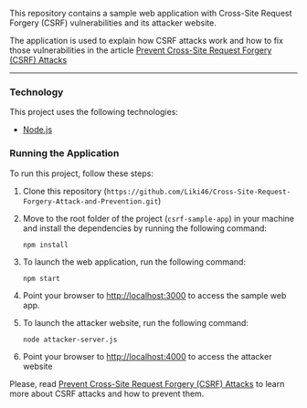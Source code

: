 This repository contains a sample web application with Cross-Site Request Forgery (CSRF) vulnerabilities and its attacker website.

The application is used to explain how CSRF attacks work and how to fix those vulnerabilities in the article [Prevent Cross-Site Request Forgery (CSRF) Attacks](https://auth0.com/blog/cross-site-request-forgery-csrf/)

---
### Technology

This project uses the following technologies:

-  [Node.js](https://nodejs.org/)

### Running the Application

To run this project, follow these steps:

1. Clone this repository (`https://github.com/Liki46/Cross-Site-Request-Forgery-Attack-and-Prevention.git`)

2. Move to the root folder of the project (`csrf-sample-app`) in your machine and install the dependencies by running the following command:

   ```shell
   npm install
   ```

3. To launch the web application, run the following command:

   ```shell
   npm start
   ```

4. Point your browser to [http://localhost:3000](http://localhost:3000) to access the sample web app.

5. To launch the attacker website, run the following command:

   ```shell
   node attacker-server.js
   ```

6. Point your browser to [http://localhost:4000](http://localhost:4000/) to access the attacker website



Please, read [Prevent Cross-Site Request Forgery (CSRF) Attacks](https://auth0.com/blog/cross-site-request-forgery-csrf/) to learn more about CSRF attacks and how to prevent them.

